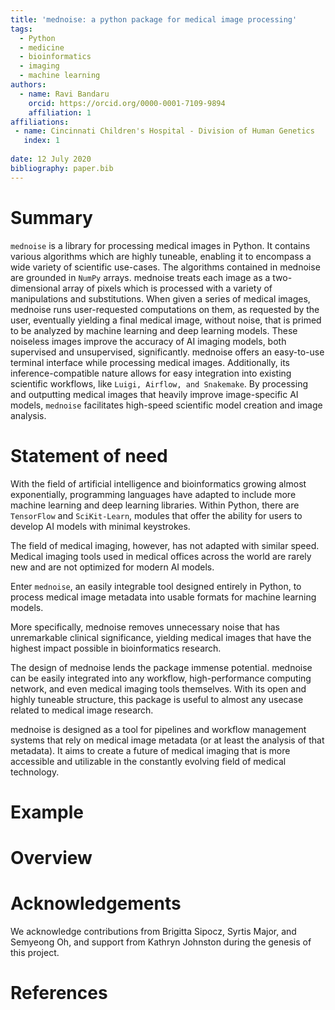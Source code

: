 ```yaml
---
title: 'mednoise: a python package for medical image processing'
tags:
  - Python
  - medicine
  - bioinformatics
  - imaging
  - machine learning
authors:
  - name: Ravi Bandaru
    orcid: https://orcid.org/0000-0001-7109-9894
    affiliation: 1
affiliations:
 - name: Cincinnati Children's Hospital - Division of Human Genetics
   index: 1
   
date: 12 July 2020
bibliography: paper.bib
---
```


# Summary

`mednoise` is a library for processing medical images in Python. It contains various algorithms which are highly tuneable, enabling it to encompass a wide variety of scientific use-cases. The algorithms contained in mednoise are grounded in `NumPy` arrays. mednoise treats each image as a two-dimensional array of pixels which is processed with a variety of manipulations and substitutions. When given a series of medical images, mednoise runs user-requested computations on them, as requested by the user, eventually yielding a final medical image, without noise, that is primed to be analyzed by machine learning and deep learning models. These noiseless images improve the accuracy of AI imaging models, both supervised and unsupervised, significantly. mednoise offers an easy-to-use terminal interface while processing medical images. Additionally, its inference-compatible nature allows for easy integration into existing scientific workflows, like `Luigi, Airflow, and Snakemake`. By processing and outputting medical images that heavily improve image-specific AI models, `mednoise` facilitates high-speed scientific model creation and image analysis.

# Statement of need

With the field of artificial intelligence and bioinformatics growing almost exponentially, programming languages have adapted to include more machine learning and deep learning libraries. Within Python, there are `TensorFlow` and `SciKit-Learn`, modules that offer the ability for users to develop AI models with minimal keystrokes.

The field of medical imaging, however, has not adapted with similar speed. Medical imaging tools used in medical offices across the world are rarely new and are not optimized for modern AI models.

Enter `mednoise`, an easily integrable tool designed entirely in Python, to process medical image metadata into usable formats for machine learning models.

More specifically, mednoise removes unnecessary noise that has unremarkable clinical significance, yielding medical images that have the highest impact possible in bioinformatics research.

The design of mednoise lends the package immense potential. mednoise can be easily integrated into any workflow, high-performance computing network, and even medical imaging tools themselves. With its open and highly tuneable structure, this package is useful to almost any usecase related to medical image research.

mednoise is designed as a tool for pipelines and workflow management systems that rely on medical image metadata (or at least the analysis of that metadata). It aims to create a future of medical imaging that is more accessible and utilizable in the constantly evolving field of medical technology.

# Example

# Overview

# Acknowledgements

We acknowledge contributions from Brigitta Sipocz, Syrtis Major, and Semyeong
Oh, and support from Kathryn Johnston during the genesis of this project.

# References

